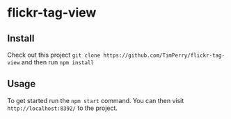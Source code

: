 # flickr-tag-view

## Install

Check out this project `git clone https://github.com/TimPerry/flickr-tag-view` and then run `npm install`

## Usage

To get started run the `npm start` command. You can then visit `http://localhost:8392/` to the project.
